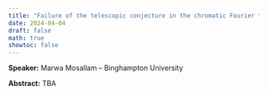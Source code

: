```yaml
---
title: "Failure of the telescopic conjecture in the chromatic Fourier transform"
date: 2024-04-04
draft: false
math: true
showtoc: false
---
```


**Speaker:** Marwa Mosallam – Binghampton University

**Abstract:** TBA